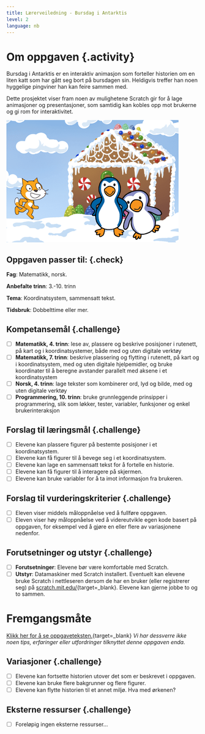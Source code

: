```yaml
---
title: Lærerveiledning - Bursdag i Antarktis
level: 2
language: nb
---
```


# Om oppgaven {.activity}
Bursdag i Antarktis er en interaktiv animasjon som forteller historien
om en liten katt som har gått seg bort på bursdagen sin. Heldigvis
treffer han noen hyggelige pingviner han kan feire sammen med.

Dette prosjektet viser fram noen av mulighetene Scratch gir for å lage
animasjoner og presentasjoner, som samtidig kan kobles opp mot
brukerne og gi rom for interaktivitet.

![](bursdag_i_antarktis.png)

## Oppgaven passer til: {.check}
 __Fag__: Matematikk, norsk.

__Anbefalte trinn__: 3.-10. trinn

__Tema__: Koordinatsystem, sammensatt tekst.

__Tidsbruk__: Dobbelttime eller mer.


## Kompetansemål {.challenge}
- [ ] __Matematikk, 4. trinn__: lese av, plassere og beskrive posisjoner i rutenett, på kart og i koordinatsystemer, både med og uten digitale verktøy
- [ ] __Matematikk, 7. trinn__: beskrive plassering og flytting i rutenett, på kart og i koordinatsystem, med og uten digitale hjelpemidler, og bruke koordinater til å beregne avstander parallelt med aksene i et koordinatsystem
- [ ] __Norsk, 4. trinn__: lage tekster som kombinerer ord, lyd og bilde, med og uten digitale verktøy
- [ ] __Programmering, 10. trinn__: bruke grunnleggende prinsipper i programmering, slik som løkker, tester, variabler, funksjoner og enkel brukerinteraksjon

## Forslag til læringsmål {.challenge}
- [ ] Elevene kan plassere figurer på bestemte posisjoner i et koordinatsystem.
- [ ] Elevene kan få figurer til å bevege seg i et koordinatsystem.
- [ ] Elevene kan lage en sammensatt tekst for å fortelle en historie.
- [ ] Elevene kan få figurer til å interagere på skjermen.
- [ ] Elevene kan bruke variabler for å ta imot informasjon fra brukeren.

## Forslag til vurderingskriterier {.challenge}

- [ ] Eleven viser middels måloppnåelse ved å fullføre oppgaven.
- [ ] Eleven viser høy måloppnåelse ved å videreutvikle egen kode basert på oppgaven, for eksempel ved å gjøre en eller flere av variasjonene nedenfor.

## Forutsetninger og utstyr {.challenge}
- [ ] __Forutsetninger__: Elevene bør være komfortable med Scratch.
- [ ] __Utstyr__: Datamaskiner med Scratch installert. Eventuelt kan elevene bruke Scratch i nettleseren dersom de har en bruker (eller registrerer seg) på [scratch.mit.edu/](http://scratch.mit.edu/){target=_blank}. Elevene kan gjerne jobbe to og to sammen.

# Fremgangsmåte
[Klikk her for å se oppgaveteksten.](../bursdag_i_antarktis/bursdag_i_antarktis.html){target=_blank}
_Vi har dessverre ikke noen tips, erfaringer eller utfordringer tilknyttet denne oppgaven enda._

## Variasjoner {.challenge}
- [ ] Elevene kan fortsette historien utover det som er beskrevet i oppgaven.
- [ ] Elevene kan bruke flere bakgrunner og flere figurer.
- [ ] Elevene kan flytte historien til et annet miljø. Hva med ørkenen?

## Eksterne ressurser {.challenge}
- [ ] Foreløpig ingen eksterne ressurser...
